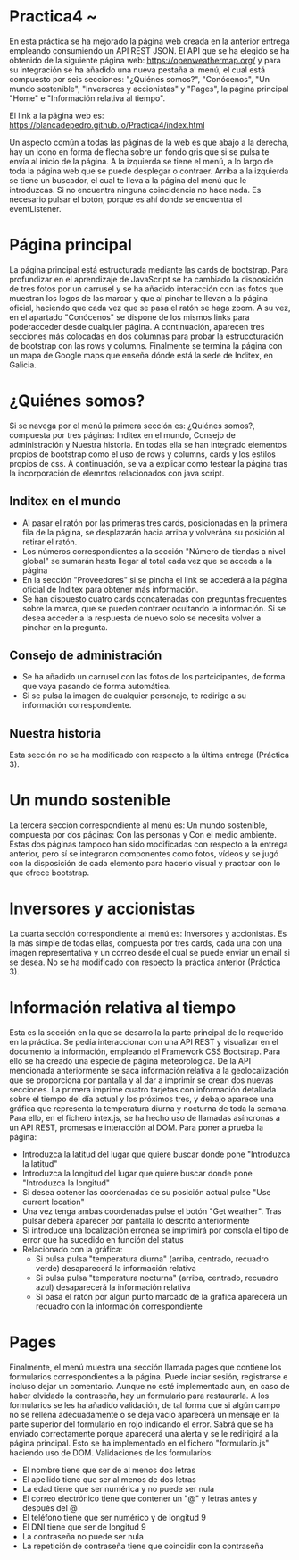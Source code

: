 # Practica4 ~ 

En esta práctica se ha mejorado la página web creada en la anterior entrega empleando consumiendo un API REST JSON. El API que se ha elegido se ha obtenido de la siguiente página web: https://openweathermap.org/ y para su integración se ha añadido una nueva pestaña al menú, el cual está compuesto por seis secciones: "¿Quiénes somos?", "Conócenos", "Un mundo sostenible", "Inversores y accionistas" y "Pages", la página principal "Home" e "Información relativa al tiempo".

El link a la página web es: https://blancadepedro.github.io/Practica4/index.html

Un aspecto común a todas las páginas de la web es  que abajo a la derecha, hay un icono en forma de flecha sobre un fondo gris que si se pulsa te envía al inicio de la página. A la izquierda se tiene el menú, a lo largo de toda la página web que se puede desplegar o contraer. Arriba a la izquierda se tiene un buscador, el cual te lleva a la página del menú que le introduzcas. Si no encuentra ninguna coincidencia no hace nada. Es necesario pulsar el botón, porque es ahí donde se encuentra el eventListener.

# Página principal
La página principal está estructurada mediante las cards de bootstrap. Para profundizar en el aprendizaje de JavaScript se ha cambiado la disposición de tres fotos por un carrusel y se ha añadido interacción con las fotos que muestran los logos de las marcar y que al pinchar te llevan a la página oficial, haciendo que cada vez que se pasa el ratón se haga zoom. A su vez, en el apartado "Conócenos" se dispone de los mismos links para poderacceder desde cualquier página. A continuación, aparecen tres secciones más colocadas en dos columnas para probar la estruccturación de bootstrap con las rows y columns. Finalmente se termina la página con un mapa de Google maps que enseña dónde está la sede de Inditex, en Galicia.

# ¿Quiénes somos?
Si se navega por el menú la primera sección es: ¿Quiénes somos?, compuesta por tres páginas: Inditex en el mundo, Consejo de administración y Nuestra historia. En todas ella se han integrado elementos propios de bootstrap como el uso de rows y columns, cards y los estilos propios de css. A continuación, se va a explicar como testear la página tras la incorporación de elemntos relacionados con java script.

##  Inditex en el mundo
- Al pasar el ratón por las primeras tres cards, posicionadas en la primera fila de la página, se desplazarán hacia arriba y volverána su posición al retirar el ratón.
- Los números correspondientes a la sección "Número de tiendas a nivel global" se sumarán hasta llegar al total cada vez que se acceda a la página
- En la sección "Proveedores" si se pincha el link se accederá a la página oficial de Inditex para obtener más información.
- Se han dispuesto cuatro cards concatenadas con preguntas frecuentes sobre la marca, que se pueden contraer ocultando la información. Si se desea acceder a la respuesta de nuevo solo se necesita volver a pinchar en la pregunta.

##  Consejo de administración
- Se ha añadido un carrusel con las fotos de los partcicipantes, de forma que vaya pasando de forma automática.
- Si se pulsa la imagen de cualquier personaje, te redirige a su información correspondiente.

##  Nuestra historia
Esta sección no se ha modificado con respecto a la última entrega (Práctica 3).

# Un mundo sostenible
La tercera sección correspondiente al menú es: Un mundo sostenible, compuesta por dos páginas: Con las personas y Con el medio ambiente. Estas dos páginas tampoco han sido modificadas con respecto a la entrega anterior, pero sí se integraron componentes como fotos, vídeos y se jugó con la disposición de cada elemento para hacerlo visual y practcar con lo que ofrece bootstrap.

# Inversores y accionistas
La cuarta sección correspondiente al menú es: Inversores y accionistas. Es la más simple de todas ellas, compuesta por tres cards, cada una con una imagen representativa y un correo desde el cual se puede enviar un email si se desea. No se ha modificado con respecto la práctica anterior (Práctica 3).

# Información relativa al tiempo
Esta es la sección en la que se desarrolla la parte principal de lo requerido en la práctica. Se pedía interaccionar con una API REST y visualizar en el documento la información,  empleando el Framework CSS Bootstrap. Para ello se ha creado una especie de página meteorológica. De la API mencionada anteriormente se saca información relativa a la geolocalización que se proporciona por pantalla y al dar a imprimir se crean dos nuevas secciones. La primera imprime cuatro tarjetas con información detallada sobre el tiempo del día actual y los próximos tres, y debajo aparece una gráfica que representa la temperatura diurna y nocturna de toda la semana. Para ello, en el fichero intex.js, se ha hecho uso de llamadas asíncronas a un API REST, promesas e interacción al DOM. 
Para poner a prueba la página:
- Introduzca la latitud del lugar que quiere buscar donde pone "Introduzca la latitud"
- Introduzca la longitud del lugar que quiere buscar donde pone "Introduzca la longitud"
- Si desea obtener las coordenadas de su posición actual pulse "Use current location"
- Una vez tenga ambas coordenadas pulse el botón "Get weather". Tras pulsar deberá aparecer por pantalla lo descrito anteriormente
- Si introduce una localización erronea se imprimirá por consola el tipo de error que ha sucedido en función del status
- Relacionado con la gráfica:
  - Si pulsa pulsa "temperatura diurna" (arriba, centrado, recuadro verde) desaparecerá la información relativa
  - Si pulsa pulsa "temperatura nocturna" (arriba, centrado, recuadro azul) desaparecerá la información relativa
  - Si pasa el ratón por algún punto marcado de la gráfica aparecerá un recuadro con la información correspondiente

# Pages
Finalmente, el menú muestra una sección llamada pages que contiene los formularios correspondientes a la página. Puede inciar sesión, registrarse e incluso dejar un comentario. Aunque no esté implementado aun, en caso de haber olvidado la contraseña, hay un formulario para restaurarla. A los formularios se les ha añadido validación, de tal forma que si algún campo no se rellena adecuadamente o se deja vacío aparecerá un mensaje en la parte superior del formulario en rojo indicando el error. Sabrá que se ha enviado correctamente porque aparecerá una alerta y se le redirigirá a la página principal. Esto se ha implementado en el fichero "formulario.js" haciendo uso de DOM.
Validaciones de los formularios:
- El nombre tiene que ser de al menos dos letras
- El apellido tiene que ser al menos de dos letras
- La edad tiene que ser numérica y no puede ser nula
- El correo electrónico tiene que contener un "@" y letras antes y después del @
- El teléfono tiene que ser numérico y de longitud 9
- El DNI tiene que ser de longitud 9
- La contraseña no puede ser nula
- La repetición de contraseña tiene que coincidir con la contraseña
